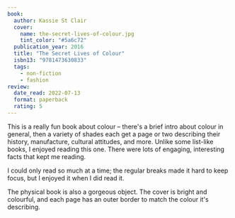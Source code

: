 ```yaml
---
book:
  author: Kassie St Clair
  cover:
    name: the-secret-lives-of-colour.jpg
    tint_color: "#5a6c72"
  publication_year: 2016
  title: "The Secret Lives of Colour"
  isbn13: "9781473630833"
  tags:
    - non-fiction
    - fashion
review:
  date_read: 2022-07-13
  format: paperback
  rating: 5
---
```


This is a really fun book about colour – there's a brief intro about colour in general, then a variety of shades each get a page or two describing their history, manufacture, cultural attitudes, and more.
Unlike some list-like books, I enjoyed reading this one.
There were lots of engaging, interesting facts that kept me reading.

I could only read so much at a time; the regular breaks made it hard to keep focus, but I enjoyed it when I did read it.

The physical book is also a gorgeous object.
The cover is bright and colourful, and each page has an outer border to match the colour it's describing.
